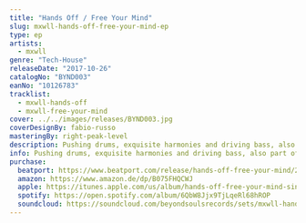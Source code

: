 ```yaml
---
title: "Hands Off / Free Your Mind"
slug: mxwll-hands-off-free-your-mind-ep
type: ep
artists:
  - mxwll
genre: "Tech-House"
releaseDate: "2017-10-26"
catalogNo: "BYND003"
eanNo: "10126783"
tracklist:
  - mxwll-hands-off
  - mxwll-free-your-mind
cover: ../../images/releases/BYND003.jpg
coverDesignBy: fabio-russo
masteringBy: right-peak-level
description: Pushing drums, exquisite harmonies and driving bass, also part of the MCR Collective and releases on Spira Music (New York), Zero Point One Music (Russia) or Definition Audio (Manchester).
info: Pushing drums, exquisite harmonies and driving bass, also part of the MCR Collective and releases on Spira Music (New York), Zero Point One Music (Russia) or Definition Audio (Manchester) we are pretty excited to welcome UK based producer MXWLL in our catalogue with his latest work - "Hands Off" and "Free your Mind".
purchase:
  beatport: https://www.beatport.com/release/hands-off-free-your-mind/2183246
  amazon: https://www.amazon.de/dp/B075FHQCWJ
  apple: https://itunes.apple.com/us/album/hands-off-free-your-mind-single/1279796778
  spotify: https://open.spotify.com/album/6QbW8Jjx9TjLqeRl68hROP
  soundcloud: https://soundcloud.com/beyondsoulsrecords/sets/mxwll-hands-off-free-your-mind
---
```

